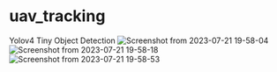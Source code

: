 # uav_tracking
 Yolov4 Tiny Object Detection
![Screenshot from 2023-07-21 19-58-04](https://github.com/oguzozcann/uav_detection/assets/86778862/99e3e245-dddb-4d46-bd7c-22b0b19c733e)
![Screenshot from 2023-07-21 19-58-18](https://github.com/oguzozcann/uav_detection/assets/86778862/fcce8c4d-4576-447e-bfd8-0348ea1792c6)
![Screenshot from 2023-07-21 19-58-53](https://github.com/oguzozcann/uav_detection/assets/86778862/f7ca425d-85b6-4e3e-8e44-18fd53d3bd5d)
